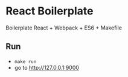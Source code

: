 React Boilerplate
===

Boilerplate React + Webpack + ES6 + Makefile

Run
---

- `make run`
- go to http://127.0.0.1:9000

